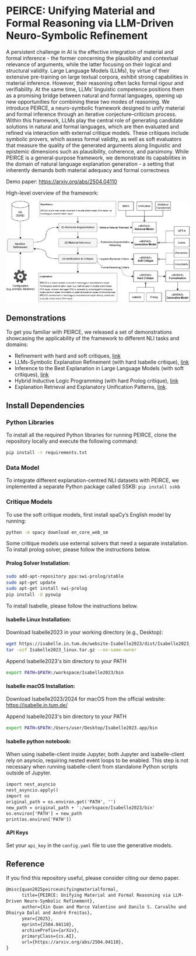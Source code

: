 # PEIRCE: Unifying Material and Formal Reasoning via LLM-Driven Neuro-Symbolic Refinement

A persistent challenge in AI is the effective integration of material and formal inference - the former concerning the plausibility and contextual relevance of arguments, while the latter focusing on their logical and structural validity. Large Language Models (LLMs), by virtue of their extensive pre-training on large textual corpora, exhibit strong capabilities in material inference. However, their reasoning often lacks formal rigour and verifiability. At the same time, LLMs’ linguistic competence positions them as a promising bridge between natural and formal languages, opening up new opportunities for combining these two modes of reasoning. We introduce PEIRCE, a neuro-symbolic framework designed to unify material and formal inference through an iterative conjecture–criticism process. Within this framework, LLMs play the central role of generating candidate solutions in natural and formal languages, which are then evaluated and refined via interaction with external critique models. These critiques include symbolic provers, which assess formal validity, as well as soft evaluators that measure the quality of the generated arguments along linguistic and epistemic dimensions such as plausibility, coherence, and parsimony. While PEIRCE is a general-purpose framework, we demonstrate its capabilities in the domain of natural language explanation generation - a setting that inherently demands both material adequacy and formal correctness


Demo paper: https://arxiv.org/abs/2504.04110 

High-level overview of the framework:


![Image description](framework.png)

## Demonstrations

To get you familiar with PEIRCE, we released a set of demonstrations showcasing the applicability of the framework to different NLI tasks and domains:

- Refinement with hard and soft critiques, [link](https://github.com/neuro-symbolic-ai/peirce/blob/main/Soft%20and%20Hard%20Critiques.ipynb)
- LLMs-Symbolic Explanation Refinement (with hard Isabelle critique), [link](https://github.com/neuro-symbolic-ai/peirce/blob/main/Neuro-Symbolic%20Explanation%20Refinement.ipynb)
- Inference to the Best Explanation in Large Language Models (with soft critiques), [link](https://github.com/neuro-symbolic-ai/peirce/blob/main/Inference%20to%20the%20Best%20Explanation.ipynb)
- Hybrid Inductive Logic Programming (with hard Prolog critique), [link](https://github.com/neuro-symbolic-ai/peirce/blob/main/Hybrid%20Inductive%20Logic%20Programming.ipynb)
- Explanation Retrieval and Explanatory Unification Patterns, [link](https://github.com/neuro-symbolic-ai/peirce/blob/main/Explanation%20Retrieval.ipynb).

## Install Dependencies

### Python Libraries

To install all the required Python libraries for running PEIRCE, clone the repository locally and execute the following command:

```bash
pip install -r requirements.txt
```

### Data Model

To integrate different explanation-centred NLI datasets with PEIRCE, we implemented a separate Python package called SSKB: `pip install sskb`


### Critique Models

To use the soft critique models, first install spaCy’s English model by running:

```bash
python -m spacy download en_core_web_sm
```

Some critique models use external solvers that need a separate installation. To install prolog solver, please follow the instructions below.

#### Prolog Solver Installation:

```bash
sudo add-apt-repository ppa:swi-prolog/stable
sudo apt-get update
sudo apt-get install swi-prolog
pip install -U pyswip
```

To install Isabelle, please follow the instructions below.

#### Isabelle Linux Installation:

Download Isabelle2023 in your working directory (e.g., Desktop):

```bash
wget https://isabelle.in.tum.de/website-Isabelle2023/dist/Isabelle2023_linux.tar.gz
tar -xzf Isabelle2023_linux.tar.gz --no-same-owner
```

Append Isabelle2023's bin directory to your PATH
```bash
export PATH=$PATH:/workspace/Isabelle2023/bin 
```

#### Isabelle macOS Installation:

Download Isabelle2023/2024 for macOS from the official website: https://isabelle.in.tum.de/

Append Isabelle2023's bin directory to your PATH
```bash
export PATH=$PATH:/Users/user/Desktop/Isabelle2023.app/bin
```
#### Isabelle python notebook:

When using isabelle-client inside Jupyter, both Jupyter and isabelle-client rely on asyncio, requiring nested event loops to be enabled. This step is not necessary when running isabelle-client from standalone Python scripts outside of Jupyter.

```
import nest_asyncio
nest_asyncio.apply()
import os
original_path = os.environ.get('PATH', '')
new_path = original_path + ':/workspace/Isabelle2023/bin'
os.environ['PATH'] = new_path
print(os.environ['PATH'])
```

#### API Keys
Set your `api_key` in the `config.yaml` file to use the generative models.

## Reference

If you find this repository useful, please consider citing our demo paper. 

```
@misc{quan2025peirceunifyingmaterialformal,
      title={PEIRCE: Unifying Material and Formal Reasoning via LLM-Driven Neuro-Symbolic Refinement}, 
      author={Xin Quan and Marco Valentino and Danilo S. Carvalho and Dhairya Dalal and André Freitas},
      year={2025},
      eprint={2504.04110},
      archivePrefix={arXiv},
      primaryClass={cs.AI},
      url={https://arxiv.org/abs/2504.04110}, 
}
```

